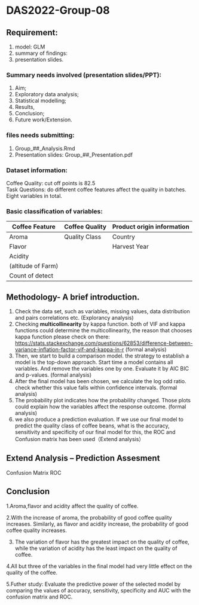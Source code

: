 # DAS2022-Group-08

## Requirement: 
1. model: GLM 
2. summary of findings:
3. presentation slides. 

### Summary needs involved (presentation slides/PPT):
1. Aim; 
2. Exploratory data analysis; 
3. Statistical modelling; 
4. Results,
5. Conclusion;
6. Future work/Extension.

### files needs submitting: 
1. Group_##_Analysis.Rmd
2. Presentation slides: Group_##_Presentation.pdf


### Dataset information: 
Coffee Quality: cut off points is 82.5   
Task Questions: do different coffee features affect the quality in batches.  
Eight variables in total. 



 

### Basic classification of variables:   
 
Coffee Feature      | Coffee Quality  | Product origin information |   
--------------------|-----------------|----------------------------|  
Aroma               | Quality Class   |    Country                 |   
Flavor              |                 |  Harvest Year              | 
Acidity             |                 |                            | 
(altitude of Farm)  |                 |                            |  
Count of detect     |                 |                            |


## Methodology- A brief introduction. 
1. Check the data set, such as variables, missing values, data distribution and pairs correlations etc. (Explorancy analysis)
2. Checking **multicollinearity** by kappa function. both of VIF and kappa functions could determine the multicollinearity, the reason that chooses kappa function please check on there: https://stats.stackexchange.com/questions/62853/difference-between-variance-inflation-factor-vif-and-kappa-in-r (formal analysis)
3. Then, we start to build a comparison model. the strategy to establish a model is the top-down approach. Start time a model contains all variables. And remove the variables one by one. Evaluate it by AIC BIC and p-values. (formal analysis)
4. After the final model has been chosen, we calculate the log odd ratio. check whether this value falls within confidence intervals. (formal analysis)
5. The probability plot indicates how the probability changed. Those plots could explain how the variables affect the response outcome. (formal analysis) 
7. we also produce a prediction evaluation. If we use our final model to predict the quality class of coffee beans, what is the accuracy, sensitivity and specificity of our final model for this, the ROC and Confusion matrix has been used（Extend analysis）

## Extend Analysis – Prediction Assesment
Confusion Matrix
ROC

## Conclusion
1.Aroma,flavor and acidity affect the quality of coffee. 

2.With the increase of aroma, the probability of good coffee quality increases. Similarly, as flavor and acidity increase, the probability of good coffee quality increases. 

3. The variation of flavor has the greatest impact on the quality of coffee, while the variation of acidity has the least impact on the quality of coffee.

4.All but three of the variables in the final model had very little effect on the quality of the coffee.

5.Futher study: Evaluate the predictive power of the selected model by comparing the values of accuracy, sensitivity, specificity and AUC with the confusion matrix and ROC.






